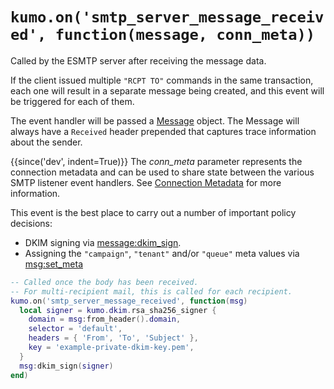 # `kumo.on('smtp_server_message_received', function(message, conn_meta))`

Called by the ESMTP server after receiving the message data.

If the client issued multiple `"RCPT TO"` commands in the same transaction,
each one will result in a separate message being created, and this event
will be triggered for each of them.

The event handler will be passed a [Message](../message/index.md) object.
The Message will always have a `Received` header prepended that captures trace
information about the sender.

{{since('dev', indent=True)}}
    The *conn_meta* parameter represents the connection metadata and
    can be used to share state between the various SMTP listener
    event handlers. See [Connection Metadata](../connectionmeta.md)
    for more information.

This event is the best place to carry out a number of important policy decisions:

* DKIM signing via [message:dkim_sign](../message/dkim_sign.md).
* Assigning the `"campaign"`, `"tenant"` and/or `"queue"` meta values via [msg:set_meta](../message/set_meta.md)

```lua
-- Called once the body has been received.
-- For multi-recipient mail, this is called for each recipient.
kumo.on('smtp_server_message_received', function(msg)
  local signer = kumo.dkim.rsa_sha256_signer {
    domain = msg:from_header().domain,
    selector = 'default',
    headers = { 'From', 'To', 'Subject' },
    key = 'example-private-dkim-key.pem',
  }
  msg:dkim_sign(signer)
end)
```
